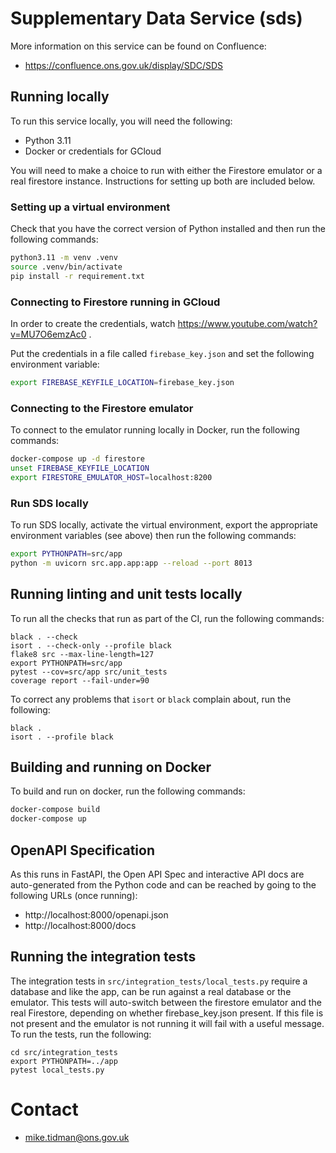 # Supplementary Data Service (sds)

More information on this service can be found on Confluence:

* https://confluence.ons.gov.uk/display/SDC/SDS

## Running locally

To run this service locally, you will need the following:

* Python 3.11
* Docker or credentials for GCloud

You will need to make a choice to run with either the Firestore emulator or a real firestore instance.
Instructions for setting up both are included below.

### Setting up a virtual environment

Check that you have the correct version of Python installed and then run the following commands:

```bash
python3.11 -m venv .venv
source .venv/bin/activate
pip install -r requirement.txt
```

### Connecting to Firestore running in GCloud

In order to create the credentials, watch https://www.youtube.com/watch?v=MU7O6emzAc0 .

Put the credentials in a file called `firebase_key.json` and set the following environment variable:

```bash
export FIREBASE_KEYFILE_LOCATION=firebase_key.json
```

### Connecting to the Firestore emulator

To connect to the emulator running locally in Docker, run the following commands:


```bash
docker-compose up -d firestore
unset FIREBASE_KEYFILE_LOCATION
export FIRESTORE_EMULATOR_HOST=localhost:8200
```

### Run SDS locally

To run SDS locally, activate the virtual environment, export the appropriate environment variables (see above)
then run the following commands:

```bash
export PYTHONPATH=src/app
python -m uvicorn src.app.app:app --reload --port 8013
```

## Running linting and unit tests locally

To run all the checks that run as part of the CI, run the following commands:

```
black . --check
isort . --check-only --profile black
flake8 src --max-line-length=127
export PYTHONPATH=src/app
pytest --cov=src/app src/unit_tests
coverage report --fail-under=90
```

To correct any problems that `isort` or `black` complain about, run the following:

```
black .
isort . --profile black
```

## Building and running on Docker

To build and run on docker, run the following commands:

```bash
docker-compose build
docker-compose up
```

## OpenAPI Specification

As this runs in FastAPI, the Open API Spec and interactive API docs are auto-generated from the Python code and
can be reached by going to the following URLs (once running):

* http://localhost:8000/openapi.json
* http://localhost:8000/docs

## Running the integration tests

The integration tests in `src/integration_tests/local_tests.py` require a database and like the app, can be run
against a real database or the emulator. This tests will auto-switch between the firestore emulator
and the real Firestore, depending on whether firebase_key.json present. If this file is not present and the emulator
is not running it will fail with a useful message. To run the tests, run the following:

```
cd src/integration_tests
export PYTHONPATH=../app
pytest local_tests.py
```

# Contact

* mike.tidman@ons.gov.uk